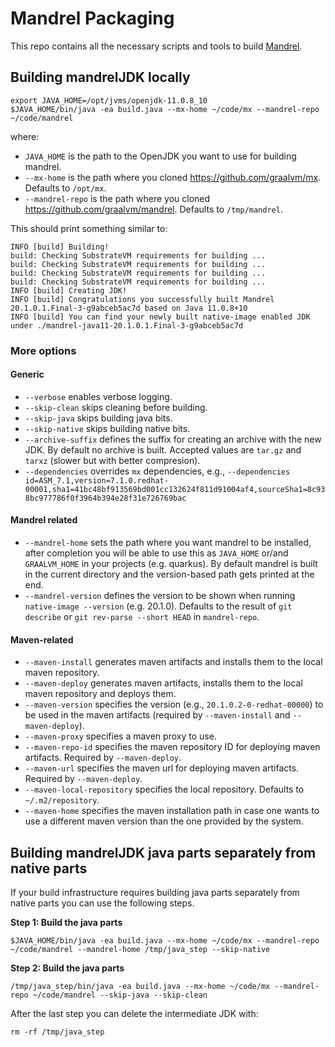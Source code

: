 # Mandrel Packaging

This repo contains all the necessary scripts and tools to build [Mandrel](https://github.com/graalvm/mandrel).

## Building mandrelJDK locally

```shell
export JAVA_HOME=/opt/jvms/openjdk-11.0.8_10
$JAVA_HOME/bin/java -ea build.java --mx-home ~/code/mx --mandrel-repo ~/code/mandrel
```

where:
* `JAVA_HOME` is the path to the OpenJDK you want to use for building mandrel.
* `--mx-home` is the path where you cloned https://github.com/graalvm/mx. Defaults to `/opt/mx`.
* `--mandrel-repo` is the path where you cloned https://github.com/graalvm/mandrel. Defaults to `/tmp/mandrel`.

This should print something similar to:
```
INFO [build] Building!
build: Checking SubstrateVM requirements for building ...
build: Checking SubstrateVM requirements for building ...
build: Checking SubstrateVM requirements for building ...
build: Checking SubstrateVM requirements for building ...
INFO [build] Creating JDK!
INFO [build] Congratulations you successfully built Mandrel 20.1.0.1.Final-3-g9abceb5ac7d based on Java 11.0.8+10
INFO [build] You can find your newly built native-image enabled JDK under ./mandrel-java11-20.1.0.1.Final-3-g9abceb5ac7d
```

### More options

#### Generic
* `--verbose` enables verbose logging.
* `--skip-clean` skips cleaning before building.
* `--skip-java` skips building java bits.
* `--skip-native` skips building native bits.
* `--archive-suffix` defines the suffix for creating an archive with the new JDK. By default no archive is built. Accepted values are `tar.gz` and `tarxz` (slower but with better compresion).
* `--dependencies` overrides `mx` dependencies, e.g., `--dependencies id=ASM_7.1,version=7.1.0.redhat-00001,sha1=41bc48bf913569bd001cc132624f811d91004af4,sourceSha1=8c938bc977786f0f3964b394e28f31e726769bac`

#### Mandrel related
* `--mandrel-home` sets the path where you want mandrel to be installed, after completion you will be
 able to use this as `JAVA_HOME` or/and `GRAALVM_HOME` in your projects (e.g. quarkus). 
 By default mandrel is built in the current directory and the version-based path gets printed at the end.
* `--mandrel-version` defines the version to be shown when running `native-image --version` (e.g. 20.1.0). Defaults to the result of `git describe` or `git rev-parse --short HEAD` in `mandrel-repo`.

#### Maven-related

* `--maven-install` generates maven artifacts and installs them to the local maven repository.
* `--maven-deploy` generates maven artifacts, installs them to the local maven repository and deploys them.
* `--maven-version` specifies the version (e.g., `20.1.0.2-0-redhat-00000`) to be used in the maven artifacts (required by `--maven-install` and `--maven-deploy`).
* `--maven-proxy` specifies a maven proxy to use.
* `--maven-repo-id` specifies the maven repository ID for deploying maven artifacts. Required by `--maven-deploy`.
* `--maven-url` specifies the maven url for deploying maven artifacts. Required by `--maven-deploy`.
* `--maven-local-repository` specifies the local repository. Defaults to `~/.m2/repository`.
* `--maven-home` specifies the maven installation path in case one wants to use a different maven version than the one provided by the system. 

## Building mandrelJDK java parts separately from native parts

If your build infrastructure requires building java parts separately from native parts you can use the following steps.

**Step 1: Build the java parts**
```shell
$JAVA_HOME/bin/java -ea build.java --mx-home ~/code/mx --mandrel-repo ~/code/mandrel --mandrel-home /tmp/java_step --skip-native
```

**Step 2: Build the java parts**
```shell
/tmp/java_step/bin/java -ea build.java --mx-home ~/code/mx --mandrel-repo ~/code/mandrel --skip-java --skip-clean
```

After the last step you can delete the intermediate JDK with:
```shell
rm -rf /tmp/java_step
```
